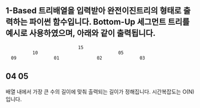 1-Based 트리배열을 입력받아 완전이진트리의 형태로 출력하는 파이썬 함수입니다.
Bottom-Up 세그먼트 트리를 예시로 사용하였으며, 아래와 같이 출력됩니다.
-------------------------------------------------------------
                               15
              10                              05
      09              01              02              03
  04      05
-------------------------------------------------------------
배열 내에서 가장 큰 수의 길이에 맞춰 출력되는 길이가 정해집니다.
시간복잡도는 O(N)입니다.
